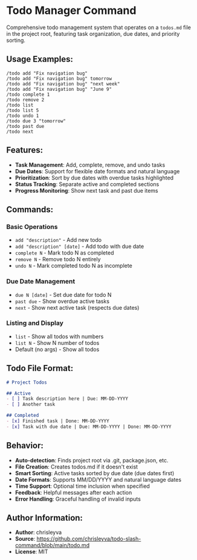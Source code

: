# Todo Manager Command

Comprehensive todo management system that operates on a `todos.md` file in the project root, featuring task organization, due dates, and priority sorting.

## Usage Examples:
```
/todo add "Fix navigation bug"
/todo add "Fix navigation bug" tomorrow
/todo add "Fix navigation bug" "next week" 
/todo add "Fix navigation bug" "June 9"
/todo complete 1
/todo remove 2
/todo list
/todo list 5
/todo undo 1
/todo due 3 "tomorrow"
/todo past due
/todo next
```

## Features:
- **Task Management**: Add, complete, remove, and undo tasks
- **Due Dates**: Support for flexible date formats and natural language
- **Prioritization**: Sort by due dates with overdue tasks highlighted
- **Status Tracking**: Separate active and completed sections
- **Progress Monitoring**: Show next task and past due items

## Commands:

### Basic Operations
- `add "description"` - Add new todo
- `add "description" [date]` - Add todo with due date
- `complete N` - Mark todo N as completed
- `remove N` - Remove todo N entirely
- `undo N` - Mark completed todo N as incomplete

### Due Date Management  
- `due N [date]` - Set due date for todo N
- `past due` - Show overdue active tasks
- `next` - Show next active task (respects due dates)

### Listing and Display
- `list` - Show all todos with numbers
- `list N` - Show N number of todos
- Default (no args) - Show all todos

## Todo File Format:
```markdown
# Project Todos

## Active
- [ ] Task description here | Due: MM-DD-YYYY
- [ ] Another task

## Completed
- [x] Finished task | Done: MM-DD-YYYY
- [x] Task with due date | Due: MM-DD-YYYY | Done: MM-DD-YYYY
```

## Behavior:
- **Auto-detection**: Finds project root via .git, package.json, etc.
- **File Creation**: Creates todos.md if it doesn't exist
- **Smart Sorting**: Active tasks sorted by due date (due dates first)
- **Date Formats**: Supports MM/DD/YYYY and natural language dates
- **Time Support**: Optional time inclusion when specified
- **Feedback**: Helpful messages after each action
- **Error Handling**: Graceful handling of invalid inputs

## Author Information:
- **Author**: chrisleyva
- **Source**: https://github.com/chrisleyva/todo-slash-command/blob/main/todo.md
- **License**: MIT